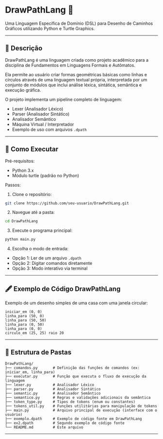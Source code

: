 
# DrawPathLang 🎨

Uma Linguagem Específica de Domínio (DSL) para Desenho de Caminhos Gráficos utilizando Python e Turtle Graphics.

---

## 📌 Descrição

DrawPathLang é uma linguagem criada como projeto acadêmico para a disciplina de Fundamentos em Linguagens Formais e Autômatos.

Ela permite ao usuário criar formas geométricas básicas como linhas e círculos através de uma linguagem textual própria, interpretada por um conjunto de módulos que inclui análise léxica, sintática, semântica e execução gráfica.

O projeto implementa um pipeline completo de linguagem:

- Lexer (Analisador Léxico)
- Parser (Analisador Sintático)
- Analisador Semântico
- Máquina Virtual / Interpretador
- Exemplo de uso com arquivos `.dpath`

---

## 🚀 Como Executar

Pré-requisitos:

- Python 3.x
- Módulo turtle (padrão no Python)

Passos:

1. Clone o repositório:

```bash
git clone https://github.com/seu-usuario/DrawPathLang.git
```

2. Navegue até a pasta:

```bash
cd DrawPathLang
```

3. Execute o programa principal:

```bash
python main.py
```

4. Escolha o modo de entrada:

- Opção 1: Ler de um arquivo `.dpath`
- Opção 2: Digitar comandos diretamente
- Opção 3: Modo interativo via terminal

---

## 🖋️ Exemplo de Código DrawPathLang

Exemplo de um desenho simples de uma casa com uma janela circular:

```
iniciar_em (0, 0)
linha_para (50, 0)
linha_para (50, 50)
linha_para (0, 50)
linha_para (0, 0)
circulo_em (25, 25) raio 20
```

---

## 📂 Estrutura de Pastas

```
DrawPathLang/
├── comandos.py       # Definição das funções de comandos (ex: iniciar_em, linha_para)
├── executar.py       # Função que executa o fluxo de execução da linguagem
├── lexer.py          # Analisador Léxico
├── parser.py         # Analisador Sintático
├── semantic.py       # Analisador Semântico
├── semantico.py      # Regras e validações adicionais da semântica
├── token_type.py     # Tipos de tokens (enum ou constantes)
├── tokens_util.py    # Funções utilitárias para manipulação de tokens
├── main.py           # Arquivo principal de execução (interface com o usuário)
├── exemplo.dpath     # Exemplo de código fonte em DrawPathLang
├── ex2.dpath         # Segundo exemplo de código fonte
└── README.md         # Este arquivo

```

---

